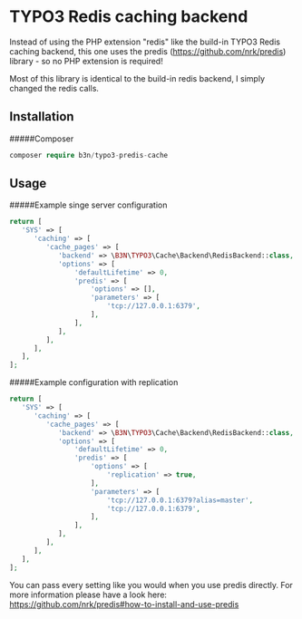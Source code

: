 # TYPO3 Redis caching backend
Instead of using the PHP extension "redis" like the build-in TYPO3 Redis caching backend,
this one uses the predis (https://github.com/nrk/predis) library - so no PHP extension is 
required!

Most of this library is identical to the build-in redis backend, I simply changed the 
redis calls.

## Installation
#####Composer 
```php
composer require b3n/typo3-predis-cache
```

## Usage
#####Example singe server configuration
```php
return [
   'SYS' => [
      'caching' => [
         'cache_pages' => [
            'backend' => \B3N\TYPO3\Cache\Backend\RedisBackend::class,
            'options' => [
                'defaultLifetime' => 0,
                'predis' => [
                    'options' => [],
                    'parameters' => [
                        'tcp://127.0.0.1:6379',
                    ],
                ],
            ],
         ],
      ],
   ],
];
```

#####Example configuration with replication
```php
return [
   'SYS' => [
      'caching' => [
         'cache_pages' => [
            'backend' => \B3N\TYPO3\Cache\Backend\RedisBackend::class,
            'options' => [
                'defaultLifetime' => 0,
                'predis' => [
                    'options' => [
                        'replication' => true,
                    ],
                    'parameters' => [
                        'tcp://127.0.0.1:6379?alias=master',
                        'tcp://127.0.0.1:6379',
                    ],
                ],
            ],
         ],
      ],
   ],
];
```

You can pass every setting like you would when you use predis directly. 
For more information please have a look here: https://github.com/nrk/predis#how-to-install-and-use-predis